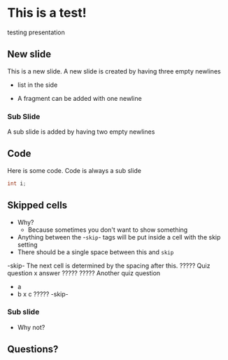 # This is a test!
testing presentation



## New slide
This is a new slide.
A new slide is created by having three empty newlines
* list in the side

* A fragment can be added with one newline


### Sub Slide
A sub slide is added by having two empty newlines



## Code
Here is some code. Code is always a sub slide
```c
int i;
```


## Skipped cells
* Why?
    * Because sometimes you don't want to show something
* Anything between the -`skip`- tags will be put inside a cell with the skip setting 
* There should be a single space between this and `skip`

-skip-
The next cell is determined by the spacing after this.
?????
Quiz question
x answer
?????
?????
Another quiz question
* a
* b
x c
?????
-skip-


### Sub slide
* Why not?



## Questions?

